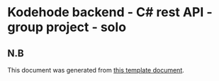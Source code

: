 # Kodehode backend - C# rest API - group project - solo
## N.B
This document was generated from [this template document](./README.template.md).
